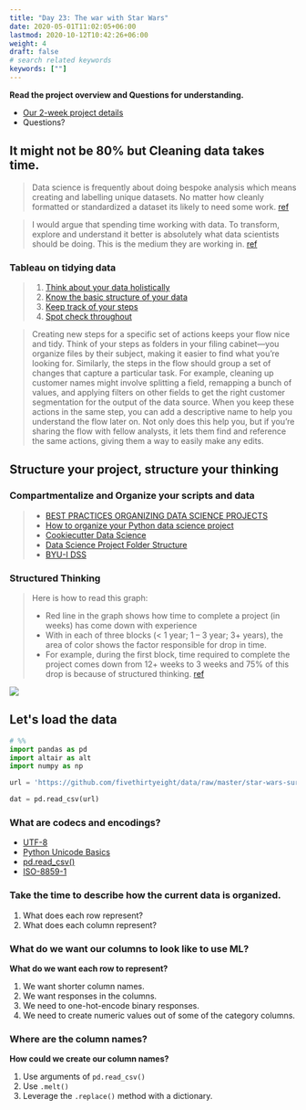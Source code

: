 ```yaml
---
title: "Day 23: The war with Star Wars"
date: 2020-05-01T11:02:05+06:00
lastmod: 2020-10-12T10:42:26+06:00
weight: 4
draft: false
# search related keywords
keywords: [""]
---
```


__Read the project overview and Questions for understanding.__

- [Our 2-week project details](..)
- Questions?

## It might not be 80% but Cleaning data takes time.

> Data science is frequently about doing bespoke analysis which means creating and labelling unique datasets. No matter how cleanly formatted or standardized a dataset its likely to need some work. [ref](https://blog.ldodds.com/2020/01/31/do-data-scientists-spend-80-of-their-time-cleaning-data-turns-out-no/)

> I would argue that spending time working with data. To transform, explore and understand it better is absolutely what data scientists should be doing. This is the medium they are working in. [ref](https://blog.ldodds.com/2020/01/31/do-data-scientists-spend-80-of-their-time-cleaning-data-turns-out-no/)

### Tableau on tidying data

> 1. [Think about your data holistically](https://www.tableau.com/learn/whitepapers/data-prep-best-practices#think)
> 2. [Know the basic structure of your data](https://www.tableau.com/learn/whitepapers/data-prep-best-practices#know)
> 3. [Keep track of your steps](https://www.tableau.com/learn/whitepapers/data-prep-best-practices#track)
> 4. [Spot check throughout](https://www.tableau.com/learn/whitepapers/data-prep-best-practices#spot)

> Creating new steps for a specific set of actions keeps your flow nice and tidy. Think of your steps as folders in your filing cabinet—you organize files by their subject, making it easier to find what you’re looking for. Similarly, the steps in the flow should group a set of changes that capture a particular task. For example, cleaning up customer names might involve splitting a field, remapping a bunch of values, and applying filters on other fields to get the right customer segmentation for the output of the data source. When you keep these actions in the same step, you can add a descriptive name to help you understand the flow later on. Not only does this help you, but if you’re sharing the flow with fellow analysts, it lets them find and reference the same actions, giving them a way to easily make any edits.

## Structure your project, structure your thinking

### Compartmentalize and Organize your scripts and data

> - [BEST PRACTICES ORGANIZING DATA SCIENCE PROJECTS](https://www.thinkingondata.com/how-to-organize-data-science-projects/)
> - [How to organize your Python data science project](https://gist.github.com/ericmjl/27e50331f24db3e8f957d1fe7bbbe510#directory-structure)
> - [Cookiecutter Data Science](https://drivendata.github.io/cookiecutter-data-science/#directory-structure)
> - [Data Science Project Folder Structure](https://dzone.com/articles/data-science-project-folder-structure)
> - [BYU-I DSS](https://github.com/BYUIDSS/blank_project_repository)

### Structured Thinking

> Here is how to read this graph:
>
> - Red line in the graph shows how time to complete a project (in weeks) has come down with experience
> - With in each of three blocks (< 1 year; 1 – 3 year; 3+ years), the area of color shows the factor responsible for drop in time.
> - For example, during the first block, time required to complete the project comes down from 12+ weeks to 3 weeks and 75% of this drop is because of structured thinking. [ref](https://www.analyticsvidhya.com/blog/2013/06/art-structured-thinking-analyzing/)

![](https://www.analyticsvidhya.com/wp-content/uploads/2013/06/time-required-project-completion.jpg)

## Let's load the data

```python
# %%
import pandas as pd 
import altair as alt
import numpy as np

url = 'https://github.com/fivethirtyeight/data/raw/master/star-wars-survey/StarWars.csv'

dat = pd.read_csv(url)

```

### What are codecs and encodings?

- [UTF-8](https://en.wikipedia.org/wiki/UTF-8)
- [Python Unicode Basics](http://python-notes.curiousefficiency.org/en/latest/python3/text_file_processing.html#unicode-basics)
- [pd.read_csv()](https://pandas.pydata.org/pandas-docs/stable/reference/api/pandas.read_csv.html)
- [ISO-8859-1](https://en.wikipedia.org/wiki/ISO/IEC_8859-1)

### Take the time to describe how the current data is organized.

1. What does each row represent?
2. What does each column represent?

### What do we want our columns to look like to use ML?

__What do we want each row to represent?__

1. We want shorter column names.
2. We want responses in the columns.
3. We need to one-hot-encode binary responses.
4. We need to create numeric values out of some of the category columns.

### Where are the column names?

__How could we create our column names?__

1. Use arguments of `pd.read_csv()`
2. Use `.melt()`
3. Leverage the `.replace()` method with a dictionary.


